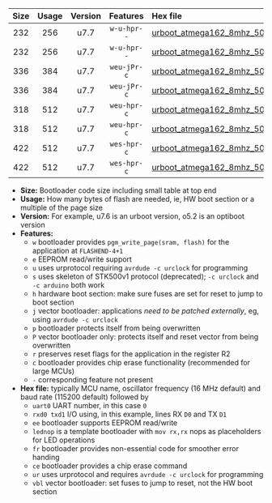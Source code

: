 |Size|Usage|Version|Features|Hex file|
|:-:|:-:|:-:|:-:|:--|
|232|256|u7.7|`w-u-hpr--`|[urboot_atmega162_8mhz_500000bps_uart0_rxd0_txd1_lednop_fr_ur.hex](https://raw.githubusercontent.com/stefanrueger/urboot.hex/main/mcus/atmega162/fcpu_8mhz/500000_bps/urboot_atmega162_8mhz_500000bps_uart0_rxd0_txd1_lednop_fr_ur.hex)|
|232|256|u7.7|`w-u-hpr--`|[urboot_atmega162_8mhz_500000bps_uart1_rxb2_txb3_lednop_fr_ur.hex](https://raw.githubusercontent.com/stefanrueger/urboot.hex/main/mcus/atmega162/fcpu_8mhz/500000_bps/urboot_atmega162_8mhz_500000bps_uart1_rxb2_txb3_lednop_fr_ur.hex)|
|336|384|u7.7|`weu-jPr-c`|[urboot_atmega162_8mhz_500000bps_uart0_rxd0_txd1_ee_lednop_fr_ce_ur_vbl.hex](https://raw.githubusercontent.com/stefanrueger/urboot.hex/main/mcus/atmega162/fcpu_8mhz/500000_bps/urboot_atmega162_8mhz_500000bps_uart0_rxd0_txd1_ee_lednop_fr_ce_ur_vbl.hex)|
|336|384|u7.7|`weu-jPr-c`|[urboot_atmega162_8mhz_500000bps_uart1_rxb2_txb3_ee_lednop_fr_ce_ur_vbl.hex](https://raw.githubusercontent.com/stefanrueger/urboot.hex/main/mcus/atmega162/fcpu_8mhz/500000_bps/urboot_atmega162_8mhz_500000bps_uart1_rxb2_txb3_ee_lednop_fr_ce_ur_vbl.hex)|
|318|512|u7.7|`weu-hpr-c`|[urboot_atmega162_8mhz_500000bps_uart0_rxd0_txd1_ee_lednop_fr_ce_ur.hex](https://raw.githubusercontent.com/stefanrueger/urboot.hex/main/mcus/atmega162/fcpu_8mhz/500000_bps/urboot_atmega162_8mhz_500000bps_uart0_rxd0_txd1_ee_lednop_fr_ce_ur.hex)|
|318|512|u7.7|`weu-hpr-c`|[urboot_atmega162_8mhz_500000bps_uart1_rxb2_txb3_ee_lednop_fr_ce_ur.hex](https://raw.githubusercontent.com/stefanrueger/urboot.hex/main/mcus/atmega162/fcpu_8mhz/500000_bps/urboot_atmega162_8mhz_500000bps_uart1_rxb2_txb3_ee_lednop_fr_ce_ur.hex)|
|422|512|u7.7|`wes-hpr-c`|[urboot_atmega162_8mhz_500000bps_uart0_rxd0_txd1_ee_lednop_fr_ce.hex](https://raw.githubusercontent.com/stefanrueger/urboot.hex/main/mcus/atmega162/fcpu_8mhz/500000_bps/urboot_atmega162_8mhz_500000bps_uart0_rxd0_txd1_ee_lednop_fr_ce.hex)|
|422|512|u7.7|`wes-hpr-c`|[urboot_atmega162_8mhz_500000bps_uart1_rxb2_txb3_ee_lednop_fr_ce.hex](https://raw.githubusercontent.com/stefanrueger/urboot.hex/main/mcus/atmega162/fcpu_8mhz/500000_bps/urboot_atmega162_8mhz_500000bps_uart1_rxb2_txb3_ee_lednop_fr_ce.hex)|

- **Size:** Bootloader code size including small table at top end
- **Usage:** How many bytes of flash are needed, ie, HW boot section or a multiple of the page size
- **Version:** For example, u7.6 is an urboot version, o5.2 is an optiboot version
- **Features:**
  + `w` bootloader provides `pgm_write_page(sram, flash)` for the application at `FLASHEND-4+1`
  + `e` EEPROM read/write support
  + `u` uses urprotocol requiring `avrdude -c urclock` for programming
  + `s` uses skeleton of STK500v1 protocol (deprecated); `-c urclock` and `-c arduino` both work
  + `h` hardware boot section: make sure fuses are set for reset to jump to boot section
  + `j` vector bootloader: applications *need to be patched externally*, eg, using `avrdude -c urclock`
  + `p` bootloader protects itself from being overwritten
  + `P` vector bootloader only: protects itself and reset vector from being overwritten
  + `r` preserves reset flags for the application in the register R2
  + `c` bootloader provides chip erase functionality (recommended for large MCUs)
  + `-` corresponding feature not present
- **Hex file:** typically MCU name, oscillator frequency (16 MHz default) and baud rate (115200 default) followed by
  + `uart0` UART number, in this case `0`
  + `rxd0 txd1` I/O using, in this example, lines RX `D0` and TX `D1`
  + `ee` bootloader supports EEPROM read/write
  + `lednop` is a template bootloader with `mov rx,rx` nops as placeholders for LED operations
  + `fr` bootloader provides non-essential code for smoother error handing
  + `ce` bootloader provides a chip erase command
  + `ur` uses urprotocol and requires `avrdude -c urclock` for programming
  + `vbl` vector bootloader: set fuses to jump to reset, not the HW boot section
